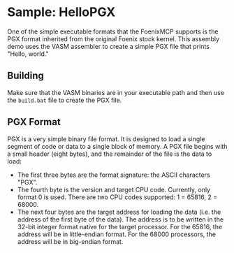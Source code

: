 # Sample: HelloPGX #

One of the simple executable formats that the FoenixMCP supports is the PGX format inherited from the original Foenix stock kernel. This assembly demo uses the VASM assembler to create a simple PGX file that prints "Hello, world."

## Building ##

Make sure that the VASM binaries are in your executable path and then use the `build.bat` file to create the PGX file.

## PGX Format ##

PGX is a very simple binary file format. It is designed to load a single segment of code or data to a single block of memory. A PGX file begins with a small header (eight bytes), and the remainder of the file is the data to load:

* The first three bytes are the format signature: the ASCII characters "PGX".
* The fourth byte is the version and target CPU code. Currently, only format 0 is used. There are two CPU codes supported: 1 = 65816, 2 = 68000.
* The next four bytes are the target address for loading the data (i.e. the address of the first byte of the data). The address is to be written in the 32-bit integer format native for the target processor. For the 65816, the address will be in little-endian format. For the 68000 processors, the address will be in big-endian format.
